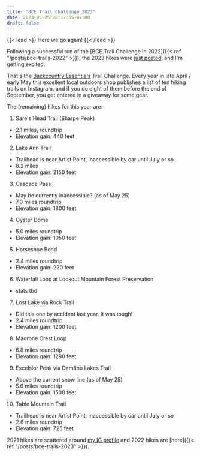 ```yaml
---
title: "BCE Trail Challenge 2023"
date: 2023-05-25T09:17:55-07:00
draft: false
---
```


{{< lead >}}
Here we go again!
{{< /lead >}}

Following a successful run of the [BCE Trail Challenge in 2022]({{< ref "/posts/bce-trails-2022" >}}), the 2023 hikes were [just posted](https://www.instagram.com/p/CspnkUvLM8u/), and I'm getting excited.

That's the [Backcountry Essentials](https://backcountryessentials.net) Trail Challenge. Every year in late April / early May this excellent local outdoors shop publishes a list of ten hiking trails on Instagram, and if you do eight of them before the end of September, you get entered in a giveaway for some gear.

The (remaining) hikes for this year are:

1. Sare's Head Trail (Sharpe Peak)
  - 2.1 miles, roundtrip
  - Elevation gain: 440 feet
2. Lake Ann Trail
  - Trailhead is near Artist Point, inaccessible by car until July or so
  - 8.2 miles
  - Elevation gain: 2150 feet
3. Cascade Pass
  - May be currently inaccessible? (as of May 25)
  - 7.0 miles roundtrip
  - Elevation gain: 1800 feet
4. Oyster Dome
  - 5.0 miles roundtrip
  - Elevation gain: 1050 feet
5. Horseshoe Bend
  - 2.4 miles roundtrip
  - Elevation gain: 220 feet
6. Waterfall Loop at Lookout Mountain Forest Preservation
  - stats tbd
7. Lost Lake via Rock Trail
  - Did this one by accident last year. It was tough!
  - 2.4 miles roundtrip
  - Elevation gain: 1200 feet
8. Madrone Crest Loop
  - 6.8 miles roundtrip
  - Elevation gain: 1290 feet
9.  Excelsior Peak via Damfino Lakes Trail
  - Above the current snow line (as of May 25)
  - 5.6 miles roundtrip
  - Elevation gain: 1500 feet
10. Table Mountain Trail
  - Trailhead is near Artist Point, inaccessible by car until July or so
  - 2.6 miles roundtrip
  - Elevation gain: 725 feet



2021 hikes are scattered around [my IG profile](https://www.instagram.com/supercres/) and 2022 hikes are [here]({{< ref "/posts/bce-trails-2023" >}}).